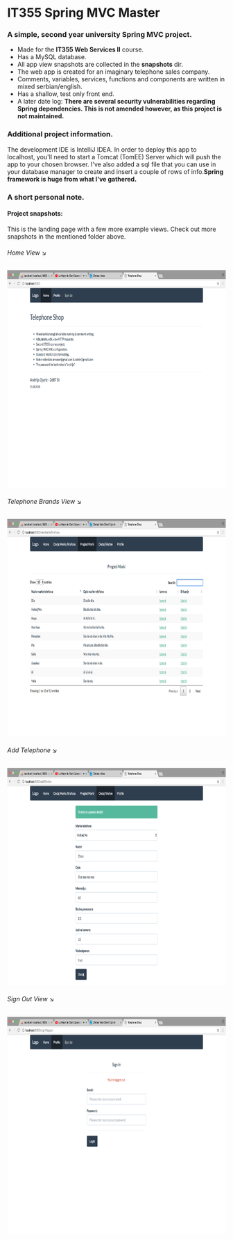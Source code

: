 # IT355 Spring MVC Master
<h3>A simple, second year university Spring MVC project.</h3>
<ul>
  <li>Made for the <b>IT355 Web Services II</b> course.</li>
  <li>Has a MySQL database.</li>
  <li>All app view snapshots are collected in the <b>snapshots</b> dir.</li>
  <li>The web app is created for an imaginary telephone sales company.</li>
  <li>Comments, variables, services, functions and components are written in mixed serbian/english.</li>
  <li>Has a shallow, test only front end.</li>
  <li>A later date log: <b>There are several security vulnerabilities regarding Spring dependencies. This is not amended however, as this project is not maintained.</b></li>
</ul>
<h3>Additional project information.</h3>
<p>The development IDE is IntelliJ IDEA. In order to deploy this app to localhost,
you'll need to start a Tomcat (TomEE) Server which will push the app to your
chosen browser. I've also added a sql file that you can use in your database manager to create and 
insert a couple of rows of info.<b>Spring framework is huge from what I've gathered.</b></p>
<h3>A short personal note.</h3>

#### Project snapshots:
<p>This is the landing page with a few more example views. Check out more snapshots in the mentioned folder above.</p>
<h6>Home View &#x2198;</h6>
<img src="snapshots/landing-page.png"  height="500" alt="Landing Page">
<h6>Telephone Brands View &#x2198;</h6>
<img src="snapshots/example-view-1.png" height="500" alt="Example View 1">
<h6>Add Telephone &#x2198;</h6>
<img src="snapshots/example-view-2.png" height="500" alt="Example View 2">
<h6>Sign Out View &#x2198;</h6>
<img src="snapshots/example-view-3.png" height="500" alt="Example View 3">
